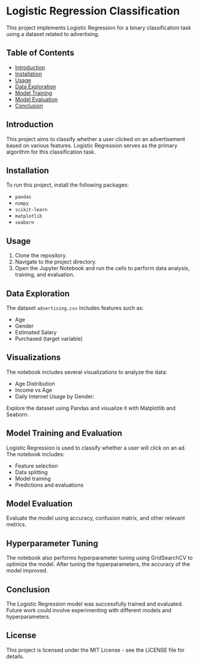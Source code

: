 # Logistic Regression Classification

This project implements Logistic Regression for a binary classification task using a dataset related to advertising.

## Table of Contents
- [Introduction](#introduction)
- [Installation](#installation)
- [Usage](#usage)
- [Data Exploration](#data-exploration)
- [Model Training](#model-training)
- [Model Evaluation](#model-evaluation)
- [Conclusion](#conclusion)

## Introduction
This project aims to classify whether a user clicked on an advertisement based on various features. Logistic Regression serves as the primary algorithm for this classification task.

## Installation
To run this project, install the following packages:
- `pandas`
- `numpy`
- `scikit-learn`
- `matplotlib`
- `seaborn`

## Usage
1. Clone the repository.
2. Navigate to the project directory.
3. Open the Jupyter Notebook and run the cells to perform data analysis, training, and evaluation.

## Data Exploration
The dataset `advertising.csv` includes features such as:
- Age
- Gender
- Estimated Salary
- Purchased (target variable)

## Visualizations
The notebook includes several visualizations to analyze the data:
- Age Distribution
- Income vs Age
- Daily Internet Usage by Gender:


Explore the dataset using Pandas and visualize it with Matplotlib and Seaborn.

## Model Training and Evaluation
Logistic Regression is used to classify whether a user will click on an ad. The notebook includes:
- Feature selection
- Data splitting
- Model training
- Predictions and evaluations

## Model Evaluation
Evaluate the model using accuracy, confusion matrix, and other relevant metrics.

## Hyperparameter Tuning
The notebook also performs hyperparameter tuning using GridSearchCV to optimize the model. After tuning the hyperparameters, the accuracy of the model improved.

## Conclusion
The Logistic Regression model was successfully trained and evaluated. Future work could involve experimenting with different models and hyperparameters.

## License
This project is licensed under the MIT License - see the LICENSE file for details.
